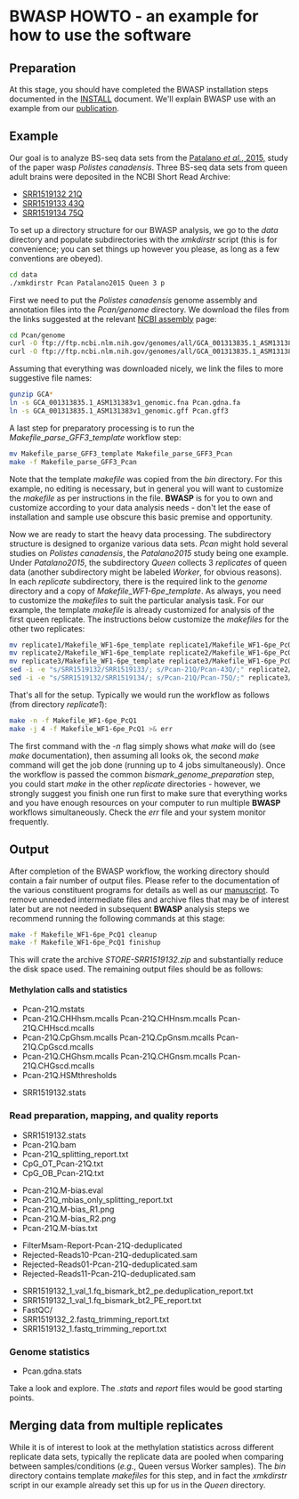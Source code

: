 # BWASP HOWTO - an example for how to use the software

## Preparation

At this stage, you should have completed the BWASP installation steps
documented in the [INSTALL](./INSTALL.md) document.  We'll explain BWASP
use with an example from our [publication](http://brendelgroup.org/).

## Example
Our goal is to analyze BS-seq data sets from the [Patalano _et al._, 2015,](http://www.ncbi.nlm.nih.gov/pubmed/26483466) study of the paper wasp
_Polistes canadensis_.  Three BS-seq data sets from queen adult brains
were deposited in the NCBI Short Read Archive:

* [SRR1519132 21Q](http://www.ncbi.nlm.nih.gov/sra/SRX656317)
* [SRR1519133 43Q](http://www.ncbi.nlm.nih.gov/sra/SRX656318)
* [SRR1519134 75Q](http://www.ncbi.nlm.nih.gov/sra/SRX656319)

To set up a directory structure for our BWASP analysis, we go to the _data_
directory and populate subdirectories with the _xmkdirstr_ script (this
is for convenience; you can set things up however you please, as long as
a few conventions are obeyed).

```bash
cd data
./xmkdirstr Pcan Patalano2015 Queen 3 p
```

First we need to put the _Polistes canadensis_ genome assembly and
annotation files into the _Pcan/genome_ directory.  We download the files
from the links suggested at the relevant [NCBI assembly](http://www.ncbi.nlm.nih.gov/assembly/GCF_001313835.1/)
page:

```bash
cd Pcan/genome
curl -O ftp://ftp.ncbi.nlm.nih.gov/genomes/all/GCA_001313835.1_ASM131383v1/GCA_001313835.1_ASM131383v1_genomic.fna.gz
curl -O ftp://ftp.ncbi.nlm.nih.gov/genomes/all/GCA_001313835.1_ASM131383v1/GCA_001313835.1_ASM131383v1_genomic.gff.gz
```

Assuming that everything was downloaded nicely, we link the files to more
suggestive file names:

```bash
gunzip GCA*
ln -s GCA_001313835.1_ASM131383v1_genomic.fna Pcan.gdna.fa
ln -s GCA_001313835.1_ASM131383v1_genomic.gff Pcan.gff3
```

A last step for preparatory processing is to run the _Makefile_\__parse_\__GFF3_\__template_ workflow step:

```bash
mv Makefile_parse_GFF3_template Makefile_parse_GFF3_Pcan
make -f Makefile_parse_GFF3_Pcan
```

Note that the template _makefile_ was copied from the _bin_ directory.  For this example, no editing is necessary, but in general you will want to
customize the _makefile_ as per instructions in the file.  __BWASP__ is for
you to own and customize according to your data analysis needs - don't let the
ease of installation and sample use obscure this basic premise and opportunity.

Now we are ready to start the heavy data processing.  The subdirectory
structure is designed to organize various data sets.  _Pcan_ might hold
several studies on _Polistes canadensis_, the _Patalano2015_ study being one
example.  Under _Patalano2015_, the subdirectory _Queen_ collects 3
_replicates_ of queen data (another subdirectory might be labeled _Worker_,
for obvious reasons).  In each _replicate_ subdirectory, there is the
required link to the _genome_ directory and a copy of
_Makefile_\__WF1-6pe_\__template_.  As always, you need to customize the
_makefiles_ to suit the particular analysis task.  For our example, the
template _makefile_ is already customized for analysis of the first queen
replicate.  The instructions below customize the _makefiles_ for the other
two replicates:

```bash
mv replicate1/Makefile_WF1-6pe_template replicate1/Makefile_WF1-6pe_PcQ1
mv replicate2/Makefile_WF1-6pe_template replicate2/Makefile_WF1-6pe_PcQ2
mv replicate3/Makefile_WF1-6pe_template replicate3/Makefile_WF1-6pe_PcQ3
sed -i -e "s/SRR1519132/SRR1519133/; s/Pcan-21Q/Pcan-43Q/;" replicate2/Makefile_WF1-6pe_PcQ2
sed -i -e "s/SRR1519132/SRR1519134/; s/Pcan-21Q/Pcan-75Q/;" replicate3/Makefile_WF1-6pe_PcQ3
```

That's all for the setup.  Typically we would run the workflow as follows
(from directory _replicate1_):

```bash
make -n -f Makefile_WF1-6pe_PcQ1
make -j 4 -f Makefile_WF1-6pe_PcQ1 >& err
```

The first command with the _-n_ flag simply shows what _make_ will do (see _make_ documentation), then assuming all looks ok, the second _make_
command will get the job done (running up to 4 jobs simultaneously).  Once the
workflow is passed the common _bismark_\__genome_\__preparation_ step, you
could start _make_ in the other _replicate_ directories - however, we strongly
suggest you finish one run first to make sure that everything works and you
have enough resources on your computer to run multiple __BWASP__ workflows
simultaneously.  Check the _err_ file and your system monitor frequently.

## Output
After completion of the BWASP workflow, the working directory should contain a
fair number of output files.  Please refer to the documentation of the various
constituent programs for details as well as our
[manuscript](http://brendelgroup.org/research/publications.php).
To remove unneeded intermediate files and archive files that may be of
interest later but are not needed in subsequent __BWASP__ analysis steps
we recommend running the following commands at this stage:

```bash
make -f Makefile_WF1-6pe_PcQ1 cleanup
make -f Makefile_WF1-6pe_PcQ1 finishup
```

This will crate the archive _STORE-SRR1519132.zip_ and substantially reduce
the disk space used.  The remaining output files should be as follows:

#### Methylation calls and statistics
* Pcan-21Q.mstats
* Pcan-21Q.CHHhsm.mcalls Pcan-21Q.CHHnsm.mcalls Pcan-21Q.CHHscd.mcalls
* Pcan-21Q.CpGhsm.mcalls Pcan-21Q.CpGnsm.mcalls Pcan-21Q.CpGscd.mcalls
* Pcan-21Q.CHGhsm.mcalls Pcan-21Q.CHGnsm.mcalls Pcan-21Q.CHGscd.mcalls
* Pcan-21Q.HSMthresholds

<!-- -->

- SRR1519132.stats

### Read preparation, mapping, and quality reports
* SRR1519132.stats
* Pcan-21Q.bam
* Pcan-21Q_splitting_report.txt
* CpG_OT_Pcan-21Q.txt
* CpG_OB_Pcan-21Q.txt

<!-- -->

- Pcan-21Q.M-bias.eval
- Pcan-21Q_mbias_only_splitting_report.txt
- Pcan-21Q.M-bias_R1.png
- Pcan-21Q.M-bias_R2.png
- Pcan-21Q.M-bias.txt

<!-- -->

* FilterMsam-Report-Pcan-21Q-deduplicated
* Rejected-Reads10-Pcan-21Q-deduplicated.sam
* Rejected-Reads01-Pcan-21Q-deduplicated.sam
* Rejected-Reads11-Pcan-21Q-deduplicated.sam

<!-- -->

- SRR1519132_1_val_1.fq_bismark_bt2_pe.deduplication_report.txt
- SRR1519132_1_val_1.fq_bismark_bt2_PE_report.txt
- FastQC/
- SRR1519132_2.fastq_trimming_report.txt
- SRR1519132_1.fastq_trimming_report.txt

### Genome statistics
* Pcan.gdna.stats

Take a look and explore.  The _.stats_ and _report_ files would be good
starting points.


## Merging data from multiple replicates
While it is of interest to look at the methylation statistics across
different replicate data sets, typically the replicate data are pooled when
comparing between samples/conditions (_e.g._, Queen versus Worker samples).
The _bin_ directory contains template _makefiles_ for this step, and in fact
the _xmkdirstr_ script in our example already set this up for us in the
_Queen_ directory.
